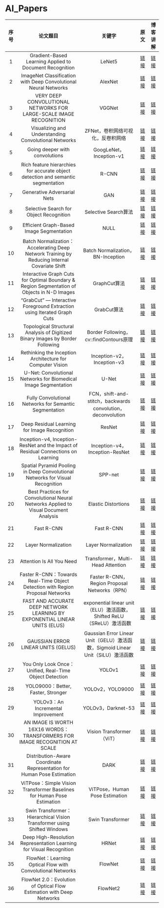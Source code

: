 # AI_Papers

|序号|论文题目|关键字|原文|博客讲解|
|:-:|:-:|:-:|:-:|:-:|
|1|Gradient-Based Learning Applied to Document Recognition|LeNet5|[链接](https://github.com/x-jeff/AI_Papers/blob/master/Gradient-Based%20Learning%20Applied%20to%20Document.pdf)|[链接](http://shichaoxin.com/2020/10/13/论文阅读-Gradient-Based-Learning-Applied-to-Document-Recognition/)|
|2|ImageNet Classification with Deep Convolutional Neural Networks|AlexNet|[链接](https://github.com/x-jeff/AI_Papers/blob/master/ImageNet%20Classification%20with%20Deep%20Convolutional%20Neural%20Networks.pdf)|[链接](http://shichaoxin.com/2021/02/03/论文阅读-ImageNet-Classification-with-Deep-Convolutional-Neural-Networks/)|
|3|VERY DEEP CONVOLUTIONAL NETWORKS FOR LARGE-SCALE IMAGE RECOGNITION|VGGNet|[链接](https://github.com/x-jeff/AI_Papers/blob/master/VERY%20DEEP%20CONVOLUTIONAL%20NETWORKS%20FOR%20LARGE-SCALE%20IMAGE%20RECOGNITION.pdf)|[链接](http://shichaoxin.com/2021/02/24/论文阅读-VERY-DEEP-CONVOLUTIONAL-NETWORKS-FOR-LARGE-SCALE-IMAGE-RECOGNITION/)|
|4|Visualizing and Understanding Convolutional Networks|ZFNet，卷积网络可视化，反卷积网络|[链接](https://github.com/x-jeff/AI_Papers/blob/master/Visualizing%20and%20Understanding%20Convolutional%20Networks.pdf)|[链接](http://shichaoxin.com/2021/05/02/论文阅读-Visualizing-and-Understanding-Convolutional-Networks/)|
|5|Going deeper with convolutions|GoogLeNet，Inception-v1|[链接](https://github.com/x-jeff/AI_Papers/blob/master/Going%20deeper%20with%20convolutions.pdf)|[链接](http://shichaoxin.com/2021/06/01/论文阅读-Going-deeper-with-convolutions/)|
|6|Rich feature hierarchies for accurate object detection and semantic segmentation|R-CNN|[链接](https://github.com/x-jeff/AI_Papers/blob/master/Rich%20feature%20hierarchies%20for%20accurate%20object%20detection%20and%20semantic%20segmentation.pdf)|[链接](http://shichaoxin.com/2021/09/20/论文阅读-Rich-feature-hierarchies-for-accurate-object-detection-and-semantic-segmentation/)|
|7|Generative Adversarial Nets|GAN|[链接](https://github.com/x-jeff/AI_Papers/blob/master/Generative%20Adversarial%20Nets.pdf)|[链接](http://shichaoxin.com/2021/10/30/论文阅读-Generative-Adversarial-Nets/)|
|8|Selective Search for Object Recognition|Selective Search算法|[链接](https://github.com/x-jeff/AI_Papers/blob/master/Selective%20Search%20for%20Object%20Recognition.pdf)|[链接](http://shichaoxin.com/2021/10/16/论文阅读-Selective-Search-for-Object-Recognition/)|
|9|Efficient Graph-Based Image Segmentation|NULL|[链接](https://github.com/x-jeff/AI_Papers/blob/master/Efficient%20Graph-Based%20Image%20Segmentation.pdf)|[链接](http://shichaoxin.com/2021/10/19/论文阅读-Efficient-Graph-Based-Image-Segmentation/)|
|10|Batch Normalization：Accelerating Deep Network Training by Reducing Internal Covariate Shift|Batch Normalization，BN-Inception|[链接](https://github.com/x-jeff/AI_Papers/blob/master/Batch%20Normalization：Accelerating%20Deep%20Network%20Training%20by%20Reducing%20Internal%20Covariate%20Shift.pdf)|[链接](http://shichaoxin.com/2021/11/02/论文阅读-Batch-Normalization-Accelerating-Deep-Network-Training-by-Reducing-Internal-Covariate-Shift/)|
|11|Interactive Graph Cuts for Optimal Boundary & Region Segmentation of Objects in N-D Images|GraphCut算法|[链接](https://github.com/x-jeff/AI_Papers/blob/master/Interactive%20Graph%20Cuts%20for%20Optimal%20Boundary%20%26%20Region%20Segmentation%20of%20Objects%20in%20N-D%20Images.pdf)|[链接](http://shichaoxin.com/2018/10/21/图像分割-Graph-Cut算法/)|
|12|“GrabCut” — Interactive Foreground Extraction using Iterated Graph Cuts|GrabCut算法|[链接](https://github.com/x-jeff/AI_Papers/blob/master/“GrabCut”%20—%20Interactive%20Foreground%20Extraction%20using%20Iterated%20Graph%20Cuts.pdf)|[链接](http://shichaoxin.com/2018/11/04/图像分割-GrabCut算法/)|
|13|Topological Structural Analysis of Digitized Binary Images by Border Following|Border Following，cv::findContours原理|[链接](https://github.com/x-jeff/AI_Papers/blob/master/Topological%20Structural%20Analysis%20of%20Digitized%20Binary%20Images%20by%20Border%20Following.pdf)|[链接](http://shichaoxin.com/2021/12/03/文献阅读-Topological-Structural-Analysis-of-Digitized-Binary-Images-by-Border-Following/)|
|14|Rethinking the Inception Architecture for Computer Vision|Inception-v2，Inception-v3|[链接](https://github.com/x-jeff/AI_Papers/blob/master/Rethinking%20the%20Inception%20Architecture%20for%20Computer%20Vision.pdf)|[链接](http://shichaoxin.com/2021/11/29/论文阅读-Rethinking-the-Inception-Architecture-for-Computer-Vision/)|
|15|U-Net: Convolutional Networks for Biomedical Image Segmentation|U-Net|[链接](https://github.com/x-jeff/AI_Papers/blob/master/U-Net%20Convolutional%20Networks%20for%20Biomedical%20Image%20Segmentation.pdf)|[链接](http://shichaoxin.com/2022/03/05/论文阅读-U-Net-Convolutional-Networks-for-Biomedical-Image-Segmentation/)|
|16|Fully Convolutional Networks for Semantic Segmentation|FCN，shift-and-stitch，backwards convolution，deconvolution|[链接](https://github.com/x-jeff/AI_Papers/blob/master/Fully%20Convolutional%20Networks%20for%20Semantic%20Segmentation.pdf)|[链接](http://shichaoxin.com/2022/01/31/论文阅读-Fully-Convolutional-Networks-for-Semantic-Segmentation/)|
|17|Deep Residual Learning for Image Recognition|ResNet|[链接](https://github.com/x-jeff/AI_Papers/blob/master/Deep%20Residual%20Learning%20for%20Image%20Recognition.pdf)|[链接](http://shichaoxin.com/2022/01/07/论文阅读-Deep-Residual-Learning-for-Image-Recognition/)|
|18|Inception-v4, Inception-ResNet and the Impact of Residual Connections on Learning|Inception-v4，Inception-ResNet|[链接](https://github.com/x-jeff/AI_Papers/blob/master/Inception-v4%2C%20Inception-ResNet%20and%20the%20Impact%20of%20Residual%20Connections%20on%20Learning.pdf)|[链接](http://shichaoxin.com/2022/01/13/论文阅读-Inception-v4,-Inception-ResNet-and-the-Impact-of-Residual-Connections-on-Learning/)|
|19|Spatial Pyramid Pooling in Deep Convolutional Networks for Visual Recognition|SPP-net|[链接](https://github.com/x-jeff/AI_Papers/blob/master/Spatial%20Pyramid%20Pooling%20in%20Deep%20Convolutional%20Networks%20for%20Visual%20Recognition.pdf)|[链接](http://shichaoxin.com/2022/02/22/论文阅读-Spatial-Pyramid-Pooling-in-Deep-Convolutional-Networks-for-Visual-Recognition/)|
|20|Best Practices for Convolutional Neural Networks Applied to Visual Document Analysis|Elastic Distortions|[链接](https://github.com/x-jeff/AI_Papers/blob/master/Best%20Practices%20for%20Convolutional%20Neural%20Networks%20Applied%20to%20Visual%20Document%20Analysis.pdf)|[链接](http://shichaoxin.com/2022/03/01/论文阅读-Best-Practices-for-Convolutional-Neural-Networks-Applied-to-Visual-Document-Analysis/)|
|21|Fast R-CNN|Fast R-CNN|[链接](https://github.com/x-jeff/AI_Papers/blob/master/Fast%20R-CNN.pdf)|[链接](http://shichaoxin.com/2022/03/07/论文阅读-Fast-R-CNN/)|
|22|Layer Normalization|Layer Normalization|[链接](https://github.com/x-jeff/AI_Papers/blob/master/Layer%20Normalization.pdf)|[链接](http://shichaoxin.com/2022/03/19/论文阅读-Layer-Normalization/)|
|23|Attention Is All You Need|Transformer，Multi-Head Attention|[链接](https://github.com/x-jeff/AI_Papers/blob/master/Attention%20Is%20All%20You%20Need.pdf)|[链接](http://shichaoxin.com/2022/03/26/论文阅读-Attention-Is-All-You-Need/)|
|24|Faster R-CNN：Towards Real-Time Object Detection with Region Proposal Networks|Faster R-CNN，Region Proposal Networks（RPN）|[链接](https://github.com/x-jeff/AI_Papers/blob/master/Faster%20R-CNN：Towards%20Real-Time%20Object%20Detection%20with%20Region%20Proposal%20Networks.pdf)|[链接](http://shichaoxin.com/2022/04/03/论文阅读-Faster-R-CNN-Towards-Real-Time-Object-Detection-with-Region-Proposal-Networks/)|
|25|FAST AND ACCURATE DEEP NETWORK LEARNING BY EXPONENTIAL LINEAR UNITS (ELUS)|exponential linear unit（ELU）激活函数，Shifted ReLU（SReLU）激活函数|[链接](https://github.com/x-jeff/AI_Papers/blob/master/Fast%20and%20Accurate%20Deep%20Network%20Learning%20by%20Exponential%20Linear%20Units%20(ELUs).pdf)|[链接](http://shichaoxin.com/2022/04/08/论文阅读-FAST-AND-ACCURATE-DEEP-NETWORK-LEARNING-BY-EXPONENTIAL-LINEAR-UNITS-(ELUS)/)|
|26|GAUSSIAN ERROR LINEAR UNITS (GELUS)|Gaussian Error Linear Unit（GELU）激活函数，Sigmoid Linear Unit（SiLU）激活函数|[链接](https://github.com/x-jeff/AI_Papers/blob/master/GAUSSIAN%20ERROR%20LINEAR%20UNITS%20(GELUS).pdf)|[链接](http://shichaoxin.com/2022/04/09/论文阅读-GAUSSIAN-ERROR-LINEAR-UNITS-(GELUS)/)|
|27|You Only Look Once： Unified, Real-Time Object Detection|YOLOv1|[链接](https://github.com/x-jeff/AI_Papers/blob/master/You%20Only%20Look%20Once：%20Unified%2C%20Real-Time%20Object%20Detection.pdf)|[链接](http://shichaoxin.com/2022/05/11/论文阅读-You-Only-Look-Once-Unified,-Real-Time-Object-Detection/)|
|28|YOLO9000：Better, Faster, Stronger|YOLOv2，YOLO9000|[链接](https://github.com/x-jeff/AI_Papers/blob/master/YOLO9000：%20Better%2C%20Faster%2C%20Stronger.pdf)|[链接](http://shichaoxin.com/2022/06/01/论文阅读-YOLO9000-Better,-Faster,-Stronger/)|
|29|YOLOv3：An Incremental Improvement|YOLOv3，Darknet-53|[链接](https://github.com/x-jeff/AI_Papers/blob/master/YOLOv3：An%20Incremental%20Improvement.pdf)|[链接](http://shichaoxin.com/2022/06/29/论文阅读-YOLOv3-An-Incremental-Improvement/)|
|30|AN IMAGE IS WORTH 16X16 WORDS：TRANSFORMERS FOR IMAGE RECOGNITION AT SCALE|Vision Transformer（ViT）|[链接](https://github.com/x-jeff/AI_Papers/blob/master/AN%20IMAGE%20IS%20WORTH%2016X16%20WORDS：%20TRANSFORMERS%20FOR%20IMAGE%20RECOGNITION%20AT%20SCALE.pdf)|[链接](http://shichaoxin.com/2022/09/22/论文阅读-AN-IMAGE-IS-WORTH-16X16-WORDS-TRANSFORMERS-FOR-IMAGE-RECOGNITION-AT-SCALE/)|
|31|Distribution-Aware Coordinate Representation for Human Pose Estimation|DARK|[链接](https://github.com/x-jeff/AI_Papers/blob/master/Distribution-Aware%20Coordinate%20Representation%20for%20Human%20Pose%20Estimation.pdf)|[链接](http://shichaoxin.com/2022/10/27/论文阅读-Distribution-Aware-Coordinate-Representation-for-Human-Pose-Estimation/)|
|32|ViTPose：Simple Vision Transformer Baselines for Human Pose Estimation|ViTPose，Human Pose Estimation|[链接](https://github.com/x-jeff/AI_Papers/blob/master/ViTPose：Simple%20Vision%20Transformer%20Baselines%20for%20Human%20Pose%20Estimation.pdf)|[链接](http://shichaoxin.com/2022/11/06/论文阅读-ViTPose-Simple-Vision-Transformer-Baselines-for-Human-Pose-Estimation/)|
|33|Swin Transformer：Hierarchical Vision Transformer using Shifted Windows|Swin Transformer|[链接](https://github.com/x-jeff/AI_Papers/blob/master/Swin%20Transformer：Hierarchical%20Vision%20Transformer%20using%20Shifted%20Windows.pdf)|[链接](http://shichaoxin.com/2022/11/22/论文阅读-Swin-Transformer-Hierarchical-Vision-Transformer-using-Shifted-Windows/)|
|34|Deep High-Resolution Representation Learning for Visual Recognition|HRNet|[链接](https://github.com/x-jeff/AI_Papers/blob/master/Deep%20High-Resolution%20Representation%20Learning%20for%20Visual%20Recognition.pdf)|[链接](http://shichaoxin.com/2023/05/13/论文阅读-Deep-High-Resolution-Representation-Learning-for-Visual-Recognition/)|
|35|FlowNet：Learning Optical Flow with Convolutional Networks|FlowNet|[链接](https://github.com/x-jeff/AI_Papers/blob/master/FlowNet：Learning%20Optical%20Flow%20with%20Convolutional%20Networks.pdf)|[链接](http://shichaoxin.com/2023/07/03/论文阅读-FlowNet-Learning-Optical-Flow-with-Convolutional-Networks/)|
|36|FlowNet 2.0：Evolution of Optical Flow Estimation with Deep Networks|FlowNet2|[链接](https://github.com/x-jeff/AI_Papers/blob/master/FlowNet%202.0：Evolution%20of%20Optical%20Flow%20Estimation%20with%20Deep%20Networks.pdf)|[链接](http://shichaoxin.com/2023/07/10/论文阅读-FlowNet-2.0-Evolution-of-Optical-Flow-Estimation-with-Deep-Networks/)|
